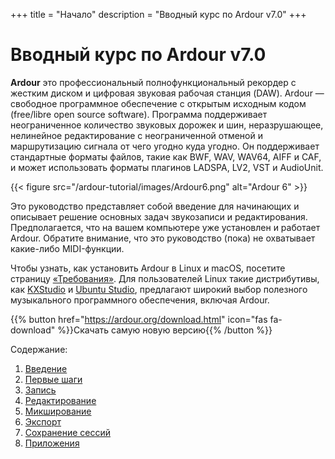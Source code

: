 +++
title = "Начало"
description = "Вводный курс по Ardour v7.0"
+++

# Вводный курс по Ardour v7.0

**Ardour** это профессиональный полнофункциональный рекордер с жестким диском и
цифровая звуковая рабочая станция (DAW). Ardour — свободное программное
обеспечение с открытым исходным кодом (free/libre open source software).
Программа поддерживает неограниченное количество звуковых дорожек и шин,
неразрушающее, нелинейное редактирование с неограниченной отменой и
маршрутизацию сигнала от чего угодно куда угодно. Он поддерживает стандартные
форматы файлов, такие как BWF, WAV, WAV64, AIFF и CAF, и может использовать
форматы плагинов LADSPA, LV2, VST и AudioUnit.

{{< figure src="/ardour-tutorial/images/Ardour6.png" alt="Ardour 6" >}}

Это руководство представляет собой введение для начинающих и описывает решение
основных задач звукозаписи и редактирования. Предполагается, что на вашем
компьютере уже установлен и работает Ardour. Обратите внимание, что это
руководство (пока) не охватывает какие-либо MIDI-функции.

Чтобы узнать, как установить Ardour в Linux и macOS, посетите страницу
[«Требования»](https://ardour.org/requirements.html). Для пользователей Linux 
такие дистрибутивы, как [KXStudio](http://kxstudio.sourceforge.net/) и [Ubuntu
Studio](http://ubuntustudio.org/), предлагают широкий выбор полезного
музыкального программного обеспечения, включая Ardour.

{{% button href="https://ardour.org/download.html" icon="fas fa-download" %}}Скачать самую новую версию{{% /button %}}

Содержание:

1. [Введение](introduction/)
2. [Первые шаги](getting-started/)
3. [Запись](recording/)
4. [Редактирование](editing-sessions/)
5. [Микширование](mixing-sessions/)
6. [Экспорт](exporting-sessions/)
7. [Сохранение сессий](saving-sessions/)
8. [Приложения](appendices/)
